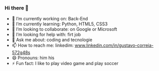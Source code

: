 ### Hi there 👋



- 🔭 I’m currently working on: Back-End
- 🌱 I’m currently learning: Python, HTML5, CSS3
- 👯 I’m looking to collaborate: on Google or Microsoft
- 🤔 I’m looking for help with: firt job
- 💬 Ask me about: coding and tecnologie
- 📫 How to reach me: linkedim: www.linkedin.com/in/gustavo-correia-572g48s
- 😄 Pronouns: him his
- ⚡ Fun fact: I like to play video game and play soccer

